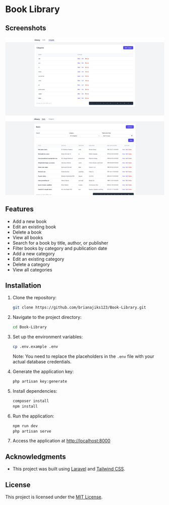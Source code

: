 # Book Library

## Screenshots

![List Category](docs/list_category.png)
![List Book](docs/list_book.png)

## Features

- Add a new book
- Edit an existing book
- Delete a book
- View all books
- Search for a book by title, author, or publisher
- Filter books by category and publication date
- Add a new category
- Edit an existing category
- Delete a category
- View all categories

## Installation

1. Clone the repository:

    ```bash
    git clone https://github.com/brianajiks123/Book-Library.git
    ```

2. Navigate to the project directory:

    ```bash
    cd Book-Library
    ```

3. Set up the environment variables:

    ```bash
    cp .env.example .env
    ```

    Note: You need to replace the placeholders in the `.env` file with your actual database credentials.

4. Generate the application key:

    ```bash
    php artisan key:generate
    ```

5. Install dependencies:

    ```bash
    composer install
    npm install
    ```

6. Run the application:

    ```bash
    npm run dev
    php artisan serve
    ```

7. Access the application at <http://localhost:8000>

## Acknowledgments

- This project was built using [Laravel](https://laravel.com/) and [Tailwind CSS](https://tailwindcss.com/).

## License

This project is licensed under the [MIT License](LICENSE).
